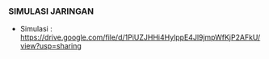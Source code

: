 ### SIMULASI JARINGAN
* Simulasi : https://drive.google.com/file/d/1PiUZJHHi4HylppE4Jl9jmpWfKjP2AFkU/view?usp=sharing
